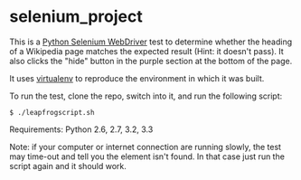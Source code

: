 # selenium_project

This is a [Python Selenium WebDriver](https://pypi.python.org/pypi/selenium/2.46.1) test to determine whether the heading of a Wikipedia page matches the expected result (Hint: it doesn't pass). It also clicks the "hide" button in the purple section at the bottom of the page. 

It uses [virtualenv](https://pypi.python.org/pypi/virtualenv) to reproduce the environment in which it was built.

To run the test, clone the repo, switch into it, and run the following script:

`$ ./leapfrogscript.sh`

Requirements: Python 2.6, 2.7, 3.2, 3.3

Note: if your computer or internet connection are running slowly, the test may time-out and tell you the element isn't found. In that case just run the script again and it should work.
